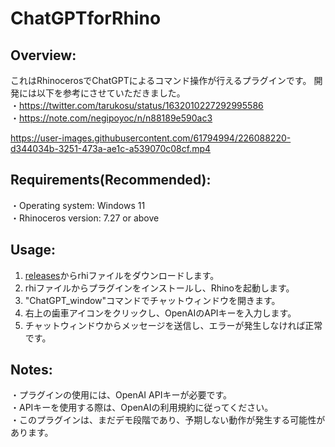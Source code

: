 # ChatGPTforRhino
## Overview:
これはRhinocerosでChatGPTによるコマンド操作が行えるプラグインです。
開発には以下を参考にさせていただきました。   
・https://twitter.com/tarukosu/status/1632010227292995586   
・https://note.com/negipoyoc/n/n88189e590ac3

https://user-images.githubusercontent.com/61794994/226088220-d344034b-3251-473a-ae1c-a539070c08cf.mp4

## Requirements(Recommended):
・Operating system: Windows 11  
・Rhinoceros version: 7.27 or above

## Usage:
1. [releases](https://github.com/4kk11/ChatGPTforRhino/releases/tag/Latest)からrhiファイルをダウンロードします。
2. rhiファイルからプラグインをインストールし、Rhinoを起動します。
3. "ChatGPT_window"コマンドでチャットウィンドウを開きます。
4. 右上の歯車アイコンをクリックし、OpenAIのAPIキーを入力します。
5. チャットウィンドウからメッセージを送信し、エラーが発生しなければ正常です。

## Notes:
・プラグインの使用には、OpenAI APIキーが必要です。   
・APIキーを使用する際は、OpenAIの利用規約に従ってください。   
・このプラグインは、まだデモ段階であり、予期しない動作が発生する可能性があります。   




